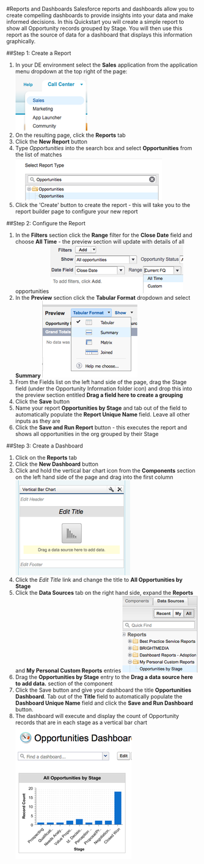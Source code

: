 #Reports and Dashboards
Salesforce reports and dashboards allow you to create compelling dashboards to provide insights into your data and make informed decisions. In this Quickstart you will create a simple report to show all Opportunity records grouped by Stage. You will then use this report as the source of data for a dashboard that displays this information graphically.

##Step 1: Create a Report

1. In your DE environment select the **Sales** application from the application menu dropdown at the top right of the page:
    ![](images/salesapp.png)
2. On the resulting page, click the **Reports** tab
3. Click the **New Report** button
4. Type *Opportunities* into the search box and select **Opportunities** from the list of matches
    ![](images/selrep.png)
5. Click the 'Create' button to create the report - this will take you to the report builder page to configure your new report

##Step 2: Configure the Report
1. In the **Filters** section click the **Range** filter for the **Close Date** field and choose **All Time** - the preview section will update with details of all opportunities
    ![](images/alltime.png)
2. In the **Preview** section click the **Tabular Format** dropdown and select **Summary**
    ![](images/summary.png)
3. From the Fields list on the left hand side of the page, drag the Stage field (under the Opportunity Information folder icon) and drop this into the preview section entitled **Drag a field here to create a grouping**
5. Click the **Save** button
6. Name your report **Opportunities by Stage** and tab out of the field to automatically populate the **Report Unique Name** field. Leave all other inputs as they are
7. Click the **Save and Run Report** button - this executes the report and shows all opportunities in the org grouped by their Stage

##Step 3: Create a Dashboard
1. Click on the **Reports** tab
2. Click the **New Dashboard** button
3. Click and hold the vertical bar chart icon from the **Components** section on the left hand side of the page and drag into the first column
    ![](images/dbvbcomp.png)
4. Click the *Edit Title* link and change the title to **All Opportunities by Stage**
5. Click the **Data Sources** tab on the right hand side, expand the **Reports** and **My Personal Custom Reports** entries
    ![](images/dsrep.png)
6. Drag the **Opportunities by Stage** entry to the **Drag a data source here to add data.** section of the component
7. Click the Save button and give your dashboard the title **Opportunities Dashboard**. Tab out of the **Title** field to automatically populate the **Dashboard Unique Name** field and click the **Save and Run Dashboard** button.
8. The dashboard will execute and display the count of Opportunity records that are in each stage as a vertical bar chart
   ![](images/dbresult.png)